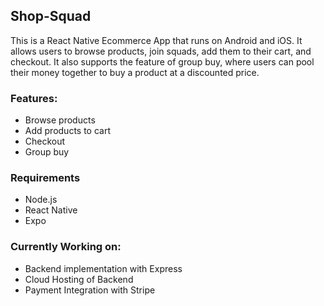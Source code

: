## Shop-Squad

This is a React Native Ecommerce App that runs on Android and iOS. It allows users to browse products, join squads, add them to their cart, and checkout. It also supports the feature of group buy, where users can pool their money together to buy a product at a discounted price.

### Features:

- Browse products
- Add products to cart
- Checkout
- Group buy

### Requirements

- Node.js
- React Native
- Expo

### Currently Working on:

- Backend implementation with Express 
-  Cloud Hosting of Backend 
-  Payment Integration with Stripe




